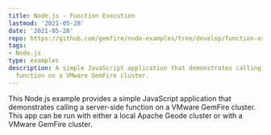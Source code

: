 ```yaml
---
title: Node.js - Function Execution
lastmod: '2021-05-28'
date: '2021-05-28'
repo: https://github.com/gemfire/node-examples/tree/develop/function-execution
tags:
- Node.js
type: examples
description: A simple JavaScript application that demonstrates calling a server-side
  function on a VMware GemFire cluster.
---
```


This Node.js example provides a simple JavaScript application that demonstrates calling a server-side function on a VMware GemFire cluster. This app can be run with either a local Apache Geode cluster or with a VMware GemFire cluster.
